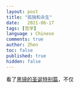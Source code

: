 ```yaml
---
layout: post
title: "孤独和永生"
date:   2021-06-17
tags: [哲学]
language : Chinese
comments: true
author: Zhen
toc: false
published: true
hidden: false
---
```

看了[黑镜的圣诞特别篇](https://movie.douban.com/subject/25964630/)，不仅
<!--stackedit_data:
eyJoaXN0b3J5IjpbLTIxMDUwMjYwODJdfQ==
-->